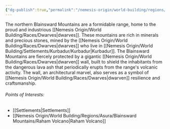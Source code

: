 ```yaml
---
{"dg-publish":true,"permalink":"/nemesis-origin/world-building/regions/asura/blainsward-mountains/blainsward-mountains/"}
---
```


The northern Blainsward Mountains are a formidable range, home to the proud and industrious [[Nemesis Origin/World Building/Races/Dwarves\|dwarves]]. These mountains are rich in minerals and precious stones, mined by the [[Nemesis Origin/World Building/Races/Dwarves\|dwarves]] who live in [[Nemesis Origin/World Building/Settlements/Kurbadur/Kurbadur\|Kurbadur]]. The Blainsward Mountains are fiercely protected by a gigantic [[Nemesis Origin/World Building/Races/Dwarves\|dwarven]] wall, built to shield the inhabitants from the dangerous lava ash that periodically erupts from the range's volcanic activity. The wall, an architectural marvel, also serves as a symbol of [[Nemesis Origin/World Building/Races/Dwarves\|dwarven]] resilience and craftsmanship.

###### Points of Interests:
- [[Settlements\|Settlements]]
- [[Nemesis Origin/World Building/Regions/Asura/Blainsward Mountains/Raham Volcano\|Raham Volcano]]
